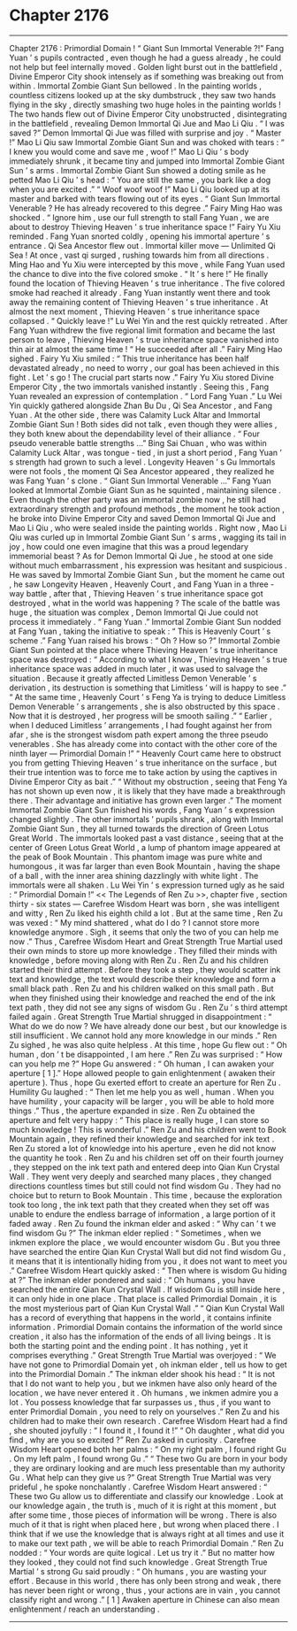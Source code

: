 
# Chapter 2176


---

Chapter 2176 : Primordial Domain !
“ Giant Sun Immortal Venerable ?!” Fang Yuan ’ s pupils contracted , even though he had a guess already , he could not help but feel internally moved .
Golden light burst out in the battlefield , Divine Emperor City shook intensely as if something was breaking out from within .
Immortal Zombie Giant Sun bellowed .
In the painting worlds , countless citizens looked up at the sky dumbstruck , they saw two hands flying in the sky , directly smashing two huge holes in the painting worlds !
The two hands flew out of Divine Emperor City unobstructed , disintegrating in the battlefield , revealing Demon Immortal Qi Jue and Mao Li Qiu .
“ I was saved ?” Demon Immortal Qi Jue was filled with surprise and joy .
“ Master !” Mao Li Qiu saw Immortal Zombie Giant Sun and was choked with tears : “ I knew you would come and save me , woof !”
Mao Li Qiu ’ s body immediately shrunk , it became tiny and jumped into Immortal Zombie Giant Sun ’ s arms .
Immortal Zombie Giant Sun showed a doting smile as he petted Mao Li Qiu ’ s head : “ You are still the same , you bark like a dog when you are excited .”
“ Woof woof woof !” Mao Li Qiu looked up at its master and barked with tears flowing out of its eyes .
“ Giant Sun Immortal Venerable ? He has already recovered to this degree .” Fairy Ming Hao was shocked .
“ Ignore him , use our full strength to stall Fang Yuan , we are about to destroy Thieving Heaven ’ s true inheritance space !” Fairy Yu Xiu reminded .
Fang Yuan snorted coldly , opening his immortal aperture ’ s entrance .
Qi Sea Ancestor flew out .
Immortal killer move — Unlimited Qi Sea !
At once , vast qi surged , rushing towards him from all directions .
Ming Hao and Yu Xiu were intercepted by this move , while Fang Yuan used the chance to dive into the five colored smoke .
“ It ’ s here !” He finally found the location of Thieving Heaven ’ s true inheritance .
The five colored smoke had reached it already .
Fang Yuan instantly went there and took away the remaining content of Thieving Heaven ’ s true inheritance .
At almost the next moment , Thieving Heaven ’ s true inheritance space collapsed .
“ Quickly leave !” Lu Wei Yin and the rest quickly retreated .
After Fang Yuan withdrew the five regional limit formation and became the last person to leave , Thieving Heaven ’ s true inheritance space vanished into thin air at almost the same time !
“ He succeeded after all .” Fairy Ming Hao sighed .
Fairy Yu Xiu smiled : “ This true inheritance has been half devastated already , no need to worry , our goal has been achieved in this fight . Let ’ s go ! The crucial part starts now .”
Fairy Yu Xiu stored Divine Emperor City , the two immortals vanished instantly .
Seeing this , Fang Yuan revealed an expression of contemplation .
“ Lord Fang Yuan .” Lu Wei Yin quickly gathered alongside Zhan Bu Du , Qi Sea Ancestor , and Fang Yuan .
At the other side , there was Calamity Luck Altar and Immortal Zombie Giant Sun !
Both sides did not talk , even though they were allies , they both knew about the dependability level of their alliance .
“ Four pseudo venerable battle strengths …” Bing Sai Chuan , who was within Calamity Luck Altar , was tongue - tied , in just a short period , Fang Yuan ’ s strength had grown to such a level .
Longevity Heaven ’ s Gu Immortals were not fools , the moment Qi Sea Ancestor appeared , they realized he was Fang Yuan ’ s clone .
“ Giant Sun Immortal Venerable …” Fang Yuan looked at Immortal Zombie Giant Sun as he squinted , maintaining silence .
Even though the other party was an immortal zombie now , he still had extraordinary strength and profound methods , the moment he took action , he broke into Divine Emperor City and saved Demon Immortal Qi Jue and Mao Li Qiu , who were sealed inside the painting worlds .
Right now , Mao Li Qiu was curled up in Immortal Zombie Giant Sun ’ s arms , wagging its tail in joy , how could one even imagine that this was a proud legendary immemorial beast ?
As for Demon Immortal Qi Jue , he stood at one side without much embarrassment , his expression was hesitant and suspicious .
He was saved by Immortal Zombie Giant Sun , but the moment he came out , he saw Longevity Heaven , Heavenly Court , and Fang Yuan in a three - way battle , after that , Thieving Heaven ’ s true inheritance space got destroyed , what in the world was happening ?
The scale of the battle was huge , the situation was complex , Demon Immortal Qi Jue could not process it immediately .
“ Fang Yuan .” Immortal Zombie Giant Sun nodded at Fang Yuan , taking the initiative to speak : “ This is Heavenly Court ’ s scheme .”
Fang Yuan raised his brows : “ Oh ? How so ?”
Immortal Zombie Giant Sun pointed at the place where Thieving Heaven ’ s true inheritance space was destroyed : “ According to what I know , Thieving Heaven ’ s true inheritance space was added in much later , it was used to salvage the situation . Because it greatly affected Limitless Demon Venerable ’ s derivation , its destruction is something that Limitless ’ will is happy to see .”
“ At the same time , Heavenly Court ’ s Feng Ya is trying to deduce Limitless Demon Venerable ’ s arrangements , she is also obstructed by this space . Now that it is destroyed , her progress will be smooth sailing .”
“ Earlier , when I deduced Limitless ’ arrangements , I had fought against her from afar , she is the strongest wisdom path expert among the three pseudo venerables . She has already come into contact with the other core of the ninth layer — Primordial Domain !”
“ Heavenly Court came here to obstruct you from getting Thieving Heaven ’ s true inheritance on the surface , but their true intention was to force me to take action by using the captives in Divine Emperor City as bait .”
“ Without my obstruction , seeing that Feng Ya has not shown up even now , it is likely that they have made a breakthrough there . Their advantage and initiative has grown even larger .”
The moment Immortal Zombie Giant Sun finished his words , Fang Yuan ’ s expression changed slightly .
The other immortals ’ pupils shrank , along with Immortal Zombie Giant Sun , they all turned towards the direction of Green Lotus Great World .
The immortals looked past a vast distance , seeing that at the center of Green Lotus Great World , a lump of phantom image appeared at the peak of Book Mountain .
This phantom image was pure white and humongous , it was far larger than even Book Mountain , having the shape of a ball , with the inner area shining dazzlingly with white light .
The immortals were all shaken .
Lu Wei Yin ’ s expression turned ugly as he said : “ Primordial Domain !”
<< The Legends of Ren Zu >>, chapter five , section thirty - six states —
Carefree Wisdom Heart was born , she was intelligent and witty , Ren Zu liked his eighth child a lot .
But at the same time , Ren Zu was vexed : “ My mind shattered , what do I do ? I cannot store more knowledge anymore . Sigh , it seems that only the two of you can help me now .”
Thus , Carefree Wisdom Heart and Great Strength True Martial used their own minds to store up more knowledge .
They filled their minds with knowledge , before moving along with Ren Zu .
Ren Zu and his children started their third attempt .
Before they took a step , they would scatter ink text and knowledge , the text would describe their knowledge and form a small black path .
Ren Zu and his children walked on this small path .
But when they finished using their knowledge and reached the end of the ink text path , they did not see any signs of wisdom Gu .
Ren Zu ’ s third attempt failed again .
Great Strength True Martial shrugged in disappointment : “ What do we do now ? We have already done our best , but our knowledge is still insufficient . We cannot hold any more knowledge in our minds .”
Ren Zu sighed , he was also quite helpless .
At this time , hope Gu flew out : “ Oh human , don ’ t be disappointed , I am here .”
Ren Zu was surprised : “ How can you help me ?”
Hope Gu answered : “ Oh human , I can awaken your aperture [ 1 ].”
Hope allowed people to gain enlightenment ( awaken their aperture ).
Thus , hope Gu exerted effort to create an aperture for Ren Zu .
Humility Gu laughed : “ Then let me help you as well , human . When you have humility , your capacity will be larger , you will be able to hold more things .”
Thus , the aperture expanded in size .
Ren Zu obtained the aperture and felt very happy : “ This place is really huge , I can store so much knowledge ! This is wonderful .”
Ren Zu and his children went to Book Mountain again , they refined their knowledge and searched for ink text .
Ren Zu stored a lot of knowledge into his aperture , even he did not know the quantity he took .
Ren Zu and his children set off on their fourth journey , they stepped on the ink text path and entered deep into Qian Kun Crystal Wall .
They went very deeply and searched many places , they changed directions countless times but still could not find wisdom Gu .
They had no choice but to return to Book Mountain .
This time , because the exploration took too long , the ink text path that they created when they set off was unable to endure the endless barrage of information , a large portion of it faded away .
Ren Zu found the inkman elder and asked : “ Why can ’ t we find wisdom Gu ?”
The inkman elder replied : “ Sometimes , when we inkmen explore the place , we would encounter wisdom Gu . But you three have searched the entire Qian Kun Crystal Wall but did not find wisdom Gu , it means that it is intentionally hiding from you , it does not want to meet you .”
Carefree Wisdom Heart quickly asked : “ Then where is wisdom Gu hiding at ?”
The inkman elder pondered and said : “ Oh humans , you have searched the entire Qian Kun Crystal Wall . If wisdom Gu is still inside here , it can only hide in one place . That place is called Primordial Domain , it is the most mysterious part of Qian Kun Crystal Wall .”
“ Qian Kun Crystal Wall has a record of everything that happens in the world , it contains infinite information . Primordial Domain contains the information of the world since creation , it also has the information of the ends of all living beings . It is both the starting point and the ending point . It has nothing , yet it comprises everything .”
Great Strength True Martial was overjoyed : “ We have not gone to Primordial Domain yet , oh inkman elder , tell us how to get into the Primordial Domain .”
The inkman elder shook his head : “ It is not that I do not want to help you , but we inkmen have also only heard of the location , we have never entered it . Oh humans , we inkmen admire you a lot . You possess knowledge that far surpasses us , thus , if you want to enter Primordial Domain , you need to rely on yourselves .”
Ren Zu and his children had to make their own research .
Carefree Wisdom Heart had a find , she shouted joyfully : “ I found it , I found it !”
“ Oh daughter , what did you find , why are you so excited ?” Ren Zu asked in curiosity .
Carefree Wisdom Heart opened both her palms : “ On my right palm , I found right Gu . On my left palm , I found wrong Gu .”
“ These two Gu are born in your body , they are ordinary looking and are much less presentable than my authority Gu . What help can they give us ?” Great Strength True Martial was very prideful , he spoke nonchalantly .
Carefree Wisdom Heart answered : “ These two Gu allow us to differentiate and classify our knowledge . Look at our knowledge again , the truth is , much of it is right at this moment , but after some time , those pieces of information will be wrong . There is also much of it that is right when placed here , but wrong when placed there . I think that if we use the knowledge that is always right at all times and use it to make our text path , we will be able to reach Primordial Domain .”
Ren Zu nodded : “ Your words are quite logical . Let us try it .”
But no matter how they looked , they could not find such knowledge .
Great Strength True Martial ’ s strong Gu said proudly : “ Oh humans , you are wasting your effort . Because in this world , there has only been strong and weak , there has never been right or wrong , thus , your actions are in vain , you cannot classify right and wrong .”
[ 1 ] Awaken aperture in Chinese can also mean enlightenment / reach an understanding .

---

